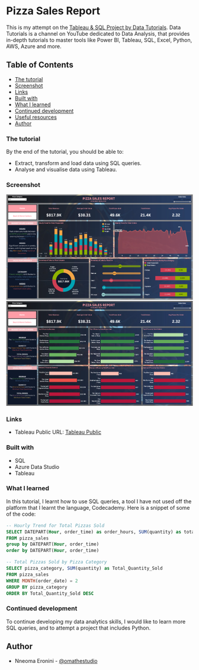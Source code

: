 # Pizza Sales Report

This is my attempt on the [Tableau & SQL Project by Data Tutorials](https://youtu.be/lrl0vz-p-yc?si=pMjJB8zYsUmDsdK4).
Data Tutorials is a channel on YouTube dedicated to Data Analysis, that provides in-depth tutorials to master tools like Power BI, Tableau, SQL, Excel, Python, AWS, Azure and more.

## Table of Contents

- [The tutorial](#the-tutorial)
- [Screenshot](#screenshot)
- [Links](#links)
- [Built with](#built-with)
- [What I learned](#what-i-learned)
- [Continued development](#continued-development)
- [Useful resources](#useful-resources)
- [Author](#author)

### The tutorial

By the end of the tutorial, you should be able to: 
- Extract, transform and load data using SQL queries.
- Analyse and visualise data using Tableau.

### Screenshot

![Home Page Screenshot](screenshots/home.png)
![Best and Worst Sales Screenshot](screenshots/best-worst-sales.png)

### Links

- Tableau Public URL: [Tableau Public](https://public.tableau.com/views/PizzaSalesReport_16954141158890/Home?:language=en-GB&:display_count=n&:origin=viz_share_link)

### Built with

- SQL
- Azure Data Studio
- Tableau

### What I learned

In this tutorial, I learnt how to use SQL queries, a tool I have not used off the platform that I learnt the language, Codecademy. Here is a snippet of some of the code:

```sql
-- Hourly Trend for Total Pizzas Sold
SELECT DATEPART(Hour, order_time) as order_hours, SUM(quantity) as total_pizzas_sold
FROM pizza_sales
group by DATEPART(Hour, order_time)
order by DATEPART(Hour, order_time)
```

```sql
-- Total Pizzas Sold by Pizza Category
SELECT pizza_category, SUM(quantity) as Total_Quantity_Sold
FROM pizza_sales
WHERE MONTH(order_date) = 2
GROUP BY pizza_category
ORDER BY Total_Quantity_Sold DESC
```

### Continued development

To continue developing my data analytics skills, I would like to learn more SQL queries, and to attempt a project that includes Python.

## Author

- Nneoma Eronini - [@omathestudio](https://public.tableau.com/app/profile/nneoma.eronini)
